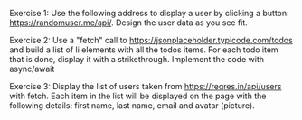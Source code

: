 Exercise 1:
Use the following address to display a user by clicking a button: https://randomuser.me/api/.
Design the user data as you see fit.

Exercise 2:
Use a "fetch" call to https://jsonplaceholder.typicode.com/todos and build a list of li elements with all the todos items.
For each todo item that is done, display it with a strikethrough.
Implement the code with async/await

Exercise 3:
Display the list of users taken from https://reqres.in/api/users with fetch.
Each item in the list will be displayed on the page with the following details: first name, last name, email and avatar (picture).
